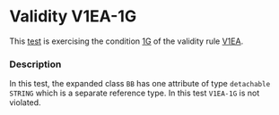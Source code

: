 # Validity V1EA-1G

This [test](.) is exercising the condition [1G](../Readme.md) of the validity rule [V1EA](../../v1ea/Readme.md).

### Description

In this test, the expanded class `BB` has one attribute of type `detachable STRING` which is a separate reference type. In this test `V1EA-1G` is not violated.
